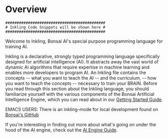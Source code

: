 # Overview

```
############################################
# Inkling Code Snippets will be shown here #
############################################
```

Welcome to Inkling, Bonsai AI's special purpose programming language for training AI.

Inkling is a declarative, strongly typed programming language specifically designed for artificial intelligence (AI). It abstracts away the vast world of dynamic AI algorithms that require expertise in machine learning and enables more developers to program AI. An Inkling file contains the concepts -- what you want to teach the AI -- and the curriculum, -- how you want to teach the concepts -- necessary to train your BRAIN. Before you read through this section about the Inkling language, you should familiarize yourself with the various components of the Bonsai Artificial Intelligence Engine, which you can read about in our [Getting Started Guide][1].

<aside class="notice">
EMACS USERS: There is an inkling-mode for local development found on <a href="https://github.com/BonsaiAI/inkling-mode">Bonsai's GitHub</a>
</aside>

If you're interesting in finding out more about what's going on under the hood of the AI engine, check out the [AI Engine Guide][2].

[1]: ./getting-started.html#the-bonsai-platform
[2]: ./ai-engine-guide.html
